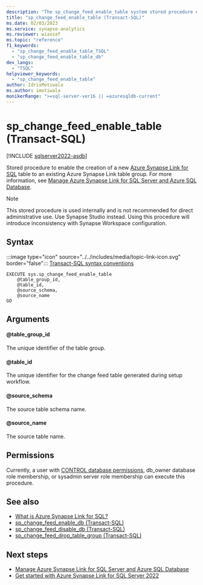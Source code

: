 ```yaml
---
description: "The sp_change_feed_enable_table system stored procedure enables the creation of a new Azure Synapse Link table to an existing Azure Synapse Link table group."
title: "sp_change_feed_enable_table (Transact-SQL)"
ms.date: 02/03/2023
ms.service: synapse-analytics
ms.reviewer: wiassaf
ms.topic: "reference"
f1_keywords: 
  - "sp_change_feed_enable_table_TSQL"
  - "sp_change_feed_enable_table_db"
dev_langs: 
  - "TSQL"
helpviewer_keywords: 
  - "sp_change_feed_enable_table"
author: IdrisMotiwala
ms.author: imotiwala
monikerRange: ">=sql-server-ver16 || =azuresqldb-current"
---
```

# sp_change_feed_enable_table (Transact-SQL)
[!INCLUDE [sqlserver2022-asdb](../../includes/applies-to-version/sqlserver2022-asdb.md)]

Stored procedure to enable the creation of a new [Azure Synapse Link for SQL](/azure/synapse-analytics/synapse-link/sql-synapse-link-overview) table to an existing Azure Synapse Link table group. For more information, see [Manage Azure Synapse Link for SQL Server and Azure SQL Database](../../sql-server/synapse-link/synapse-link-sql-server-change-feed-manage.md).

> [!NOTE]
> This stored procedure is used internally and is not recommended for direct administrative use. Use Synapse Studio instead. Using this procedure will introduce inconsistency with Synapse Workspace configuration.

## Syntax  
   
 :::image type="icon" source="../../includes/media/topic-link-icon.svg" border="false"::: [Transact-SQL syntax conventions](../../t-sql/language-elements/transact-sql-syntax-conventions-transact-sql.md)  
  
```syntaxsql  
EXECUTE sys.sp_change_feed_enable_table
    @table_group_id,
    @table_id,
    @source_schema,
    @source_name
GO
```  

## Arguments

#### @table_group_id

The unique identifier of the table group.

#### @table_id

The unique identifier for the change feed table generated during setup workflow.

#### @source_schema

The source table schema name.

#### @source_name

The source table name.

## Permissions  

 Currently, a user with [CONTROL database permissions](../security/permissions-database-engine.md), db_owner database role membership, or sysadmin server role membership can execute this procedure.

## See also  

- [What is Azure Synapse Link for SQL?](/azure/synapse-analytics/synapse-link/sql-synapse-link-overview)
- [sp_change_feed_enable_db (Transact-SQL)](sp-change-feed-enable-db.md)
- [sp_change_feed_disable_db (Transact-SQL)](sp-change-feed-disable-db.md)
- [sp_change_feed_drop_table_group (Transact-SQL)](sp-change-feed-drop-table-group.md)

## Next steps

- [Manage Azure Synapse Link for SQL Server and Azure SQL Database](../../sql-server/synapse-link/synapse-link-sql-server-change-feed-manage.md)
- [Get started with Azure Synapse Link for SQL Server 2022](/azure/synapse-analytics/synapse-link/connect-synapse-link-sql-server-2022)